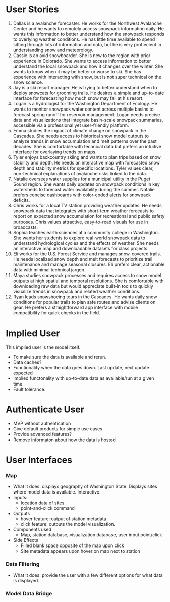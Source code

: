 # User Stories
1. Dallas is a avalanche forecaster. He works for the Northwest Avalanche Center and he wants to remotely access snowpack information daily. He wants this information to better understand how the snowpack responds to overlying weather conditions. He has little time available to spend sifting through lots of information and data, but he is very profiecient in understanding snow and meteorology.
2. Cassie is an avid snowboarder. She is new to the region with prior experience in Colorado. She wants to access information to better understand the local snowpack and how it changes over the winter. She wants to know when it may be better or worse to ski. She has experience with interacting with snow, but is not super technical on the snow science.
3. Jay is a ski resort manager. He is trying to better understand when to deploy snowcats for grooming trails. He desires a simple and up-to-date interface for forecasting how much snow may fall at his resort.
4. Logan is a hydrologist for the Washington Department of Ecology. He wants to monitor snowpack water content across multiple basins to forecast spring runoff for reservoir management. Logan needs precise data and visualizations that integrate basin-scale snowpack summaries, accessible via a professional yet user-friendly platform.
5. Emma studies the impact of climate change on snowpack in the Cascades. She needs access to historical snow model outputs to analyze trends in snow accumulation and melt patterns over the past decades. She is comfortable with technical data but prefers an intuitive interface for overlaying trends on maps.
6. Tyler enjoys backcountry skiing and wants to plan trips based on snow stability and depth. He needs an interactive map with forecasted snow depth and stability metrics for specific locations. Tyler values clear, non-technical explanations of avalanche risks linked to the data.
7. Natalie oversees water supplies for a municipal utility in the Puget Sound region. She wants daily updates on snowpack conditions in key watersheds to forecast water availability during the summer. Natalie prefers concise dashboards with color-coded alerts for snowpack deficits.
8. Chris works for a local TV station providing weather updates. He needs snowpack data that integrates with short-term weather forecasts to report on expected snow accumulation for recreational and public safety purposes. Chris values attractive, easy-to-read visuals for use in broadcasts.
9. Sophia teaches earth sciences at a community college in Washington. She wants her students to explore real-world snowpack data to understand hydrological cycles and the effects of weather. She needs an interactive map and downloadable datasets for class projects.
10. Eli works for the U.S. Forest Service and manages snow-covered trails. He needs localized snow depth and melt forecasts to prioritize trail maintenance and manage seasonal closures. Eli prefers clear, actionable data with minimal technical jargon.
11. Maya studies snowpack processes and requires access to snow model outputs at high spatial and temporal resolutions. She is comfortable with downloading raw data but would appreciate built-in tools to quickly visualize trends in snowpack and related weather conditions.
12. Ryan leads snowshoeing tours in the Cascades. He wants daily snow conditions for popular trails to plan safe routes and advise clients on gear. He prefers a straightforward app interface with mobile compatibility for quick checks in the field.

# Implied User
This implied user is the model itself.
- To make sure the data is available and rerun.
- Data caches?
- Functionality when the data goes down. Last update, next update expected
- Implied functonality with up-to-date data as available/run at a given time. 
- Fault tolerance. 
 
# Authenticate User
- MVP without authentication
- Give default products for simple use cases
- Provide advanced features? 
- Remove informaton about how the data is hosted 

# User Interfaces
### Map
- What it does: displays geography of Washington State. Displays sites where model data is available. Interactive.
- Inputs:
	- location data of sites
	- point-and-click command
- Outputs
	- hover feature: output of station metadata
	- click feature: outputs the model visualization.
- Components used
	- Map, station database, visualization database, user input point/click
- Side Effects
	- Filled blank space opposite of the map upon click
	- Site metadata appears upon hover on map next to station
### Data Filtering
- What it does: provide the user with a few different options for what data is displayed. 
### Model Data Bridge

